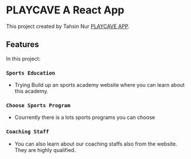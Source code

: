 # PLAYCAVE A React App

This project created by Tahsin Nur [PLAYCAVE APP](https://educational-website-with-react-router.netlify.app/).

## Features

In this project:

### `Sports Education`

* Trying Build up an sports academy website where you can learn about this academy.

### `Choose Sports Program`

* Courrently there is a lots sports programs you can choose 

### `Coaching Staff`

* You can also learn about our coaching staffs also from the website. They are highly qualified.